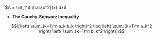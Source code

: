 $A = \int_1^4 \frac{x^2}{x} dx$


 + **The Cauchy-Schwarz Inequality**
```math
\[\left( \sum_{k=1}^n a_k b_k \right)^2 \leq \left( \sum_{k=1}^n a_k^2 \right) \left( \sum_{k=1}^n b_k^2 \right)]\
```


